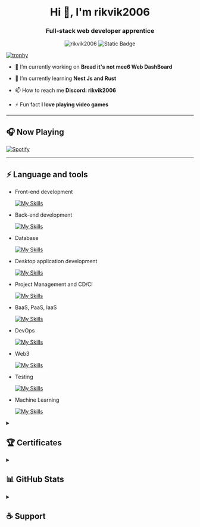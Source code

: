 <h1 align="center">Hi 👋, I'm rikvik2006</h1>
<h3 align="center">Full-stack web developer apprentice</h3>

<p align="center">
  <img src="https://komarev.com/ghpvc/?username=rikvik2006&label=Profile%20views&color=yellow&style=for-the-badge" alt="rikvik2006" />
  <img alt="Static Badge" src="https://img.shields.io/badge/rikvik2006-gray?style=for-the-badge&logo=discord&logoColor=white&label=Discord&labelColor=5865F2&link=https%3A%2F%2Fdiscord.com%2Fusers%2F715103156568064060">
</p>

[![trophy](https://github-profile-trophy.vercel.app/?username=rikvik2006&theme=onedark&title=Stars,Followers,Commit,Joined2020,Repositories)](https://github.com/ryo-ma/github-profile-trophy)

-   🔭 I’m currently working on **Bread it's not mee6 Web DashBoard**

-   🌱 I’m currently learning **Nest Js and Rust**

-   📫 How to reach me **Discord: rikvik2006**

-   ⚡ Fun fact **I love playing video games**

---

## 🎧 Now Playing

[![Spotify](https://novatorem-black-nu.vercel.app/api/spotify)](https://open.spotify.com/user/rikvik2006)

---

## ⚡ Language and tools

-   Front-end development

    [![My Skills](https://skillicons.dev/icons?i=html,css,js,ts,react,nextjs,vue,bootstrap,sass&perline=3)](https://skillicons.dev)

-   Back-end development

    [![My Skills](https://skillicons.dev/icons?i=nodejs,express,php,nestjs,fastapi,go&perline=3)](https://skillicons.dev)

-   Database

    [![My Skills](https://skillicons.dev/icons?i=mongodb,mysql,prisma&perline=3)](https://skillicons.dev)

-   Desktop application development

    [![My Skills](https://skillicons.dev/icons?i=electron,dotnet,cs,java,unity,unreal&perline=3)](https://skillicons.dev)

-   Project Management and CD/CI

    [![My Skills](https://skillicons.dev/icons?i=github,git&perline=3)](https://skillicons.dev)

-   BaaS, PaaS, IaaS

    [![My Skills](https://skillicons.dev/icons?i=firebase,heroku,gcp&perline=3)](https://skillicons.dev)

-   DevOps

    [![My Skills](https://skillicons.dev/icons?i=docker,bash&perline=3)](https://skillicons.dev)

-   Web3

    [![My Skills](https://skillicons.dev/icons?i=solidity&perline=3)](https://skillicons.dev)

-   Testing

    [![My Skills](https://skillicons.dev/icons?i=jest&perline=3)](https://skillicons.dev)

-   Machine Learning

    [![My Skills](https://skillicons.dev/icons?i=python,pytorch&perline=3)](https://skillicons.dev)

<details close>
  <summary><h2>🏆 Certificates</h2></summary>

| Digital credentials website | [Credly](https://www.credly.com/users/riccardo-bussano) |
| :-------------------------: | :-----------------------------------------------------: |

  <!--START_SECTION:badges-->

[![HackersGen Course - Linux Base](https://images.credly.com/size/110x110/images/c110344a-69d6-4dce-b7fa-c4e28fc47ce2/image.png)](http://www.credly.com/badges/a932c8d5-7724-40b1-af20-675c04a84e2a "HackersGen Course - Linux Base")
[![HackersGen Course - ON MOBILE WITH REACT NATIVE](https://images.credly.com/size/110x110/images/0022dc4f-7584-4e3a-8ec3-bbb05be89a53/image.png)](http://www.credly.com/badges/52eb26e4-a2c3-4441-84a4-2453f825339e "HackersGen Course - ON MOBILE WITH REACT NATIVE")
[![HackersGen Course "Excellent Commitment" - Front End Developer](https://images.credly.com/size/110x110/images/40aec442-17e3-4c43-9ecc-1de233075660/image.png)](http://www.credly.com/badges/ece17d84-11ff-47fd-bad4-3290b5ce0c03 'HackersGen Course "Excellent Commitment" - Front End Developer')
[![HackersGen Course - "Excellent Commitment" LET'S LEARN PostrgreSQL](https://images.credly.com/size/110x110/images/f438ed0a-9803-4960-ba6d-b92e89dbe7d3/image.png)](http://www.credly.com/badges/3f5e48e3-5257-4495-9f1f-7460bc0fb556 (HackersGen Course - "Excellent Commitment" LET'S LEARN PostrgreSQL))
[![HackersGen Course - JavaScript basics](https://images.credly.com/size/110x110/images/3c490629-c8b5-46cd-abef-ff9e52d3e997/image.png)](http://www.credly.com/badges/7a332c47-3506-4d21-afa7-7301a2a8de96 "HackersGen Course - JavaScript basics")
[![HackersGen Course "Excellent Commitment" - HTML & CSS](https://images.credly.com/size/110x110/images/d1eecf81-d920-4d2f-a2a8-81f0ae869a03/image.png)](http://www.credly.com/badges/1130b22d-cdda-4147-aa97-54349798a678 'HackersGen Course "Excellent Commitment" - HTML & CSS')
[![HackersGen Course - "Excellent Commitment" GIT & GITHUB](https://images.credly.com/size/110x110/images/635fc46b-a3e0-4db8-ad86-f93ae2fb5d1f/image.png)](http://www.credly.com/badges/a8a1a606-6bcf-4aae-98dd-0155d717c753 'HackersGen Course - "Excellent Commitment" GIT & GITHUB')
[![HackersGen Course - "Excellent Commitment" INTRODUCTION TO GOLANG](https://images.credly.com/size/110x110/images/4c02ac2e-af85-4412-a7d5-141ec1c3c005/image.png)](http://www.credly.com/badges/480ed71d-2cf9-43c1-b343-32ea8cfb3273 'HackersGen Course - "Excellent Commitment" INTRODUCTION TO GOLANG')

  <!--END_SECTION:badges-->
</details>

<details close>
  <summary><h2>📊 GitHub Stats</h2></summary>
  <p align="left">
    <span>
      <img height=200 align="center" src="https://github-readme-stats.vercel.app/api?username=rikvik2006&show_icons=true&theme=dark&count_private=true&include_all_commits=true&hide_border=true" />
    </span>
    <span>
      <img height=200 align="center" src="https://github-readme-stats.vercel.app/api/top-langs/?username=rikvik2006&layout=compact&theme=dark&hide_border=true&hide=Jupyter Notebook,ShaderLab,HLSL" />
    </span>
  </p>
</details>

<details close>
  <summary><h2>☕ Support</h2></summary>

If you wish to support me, you can do so by clicking the button below. Thank you so much! 😍

  <div align="center">
    <a href="https://www.buymeacoffee.com/rikvik2006">
      <img src="https://cdn.buymeacoffee.com/buttons/v2/default-yellow.png" height="50" width="210" alt="rikvik2006" />
    </a>
  </div>
</details>
